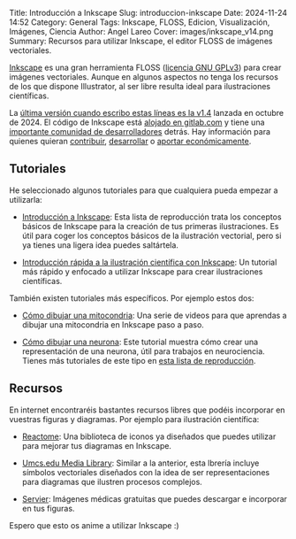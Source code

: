 Title: Introducción a Inkscape
Slug: introduccion-inkscape
Date: 2024-11-24 14:52
Category: General
Tags: Inkscape, FLOSS, Edicion, Visualización, Imágenes, Ciencia
Author: Angel Lareo
Cover: images/inkscape_v14.png
Summary: Recursos para utilizar Inkscape, el editor FLOSS de imágenes vectoriales.

[Inkscape](https://inkscape.org/) es una gran herramienta FLOSS ([licencia GNU GPLv3](https://gitlab.com/inkscape/inbox/-/blob/master/LICENSE)) para crear imágenes vectoriales. Aunque en algunos aspectos no tenga los recursos de los que dispone Illustrator, al ser libre resulta ideal para ilustraciones científicas.

La [última versión cuando escribo estas líneas es la v1.4](https://www.youtube.com/watch?v=ROX0potqWTo) lanzada en octubre de 2024. El código de Inkscape está [alojado en gitlab.com](https://gitlab.com/inkscape) y tiene una [importante comunidad de desarrolladores](https://gitlab.com/groups/inkscape/-/group_members) detrás. Hay información para quienes quieran [contribuir](https://inkscape.org/es/contribuir/), [desarrollar](https://inkscape.org/es/desarrollo/) o [aportar económicamente](https://inkscape.org/es/ayudanos/donar/).

## Tutoriales

He seleccionado algunos tutoriales para que cualquiera pueda empezar a utilizarla:

- [Introducción a Inkscape](https://www.youtube.com/watch?v=HnZbwkUlj3E&list=PLxtauMB7RON-stAIiuQ_mRVNJw74gcaJj): Esta lista de reproducción trata los conceptos básicos de Inkscape para la creación de tus primeras ilustraciones. Es útil para coger los conceptos básicos de la ilustración vectorial, pero si ya tienes una ligera idea puedes saltártela.

- [Introducción rápida a la ilustración científica con Inkscape](https://www.youtube.com/watch?v=RldAR3Nnb9g): Un tutorial más rápido y enfocado a utilizar Inkscape para crear ilustraciones científicas.

También existen tutoriales más específicos. Por ejemplo estos dos:

- [Cómo dibujar una mitocondria](https://www.youtube.com/watch?v=0Ne5SFi5CnA&pp=ygUQaW5rc2NhcGUgc2NpZW5jZQ%3D%3D): Una serie de videos para que aprendas a dibujar una mitocondria en Inkscape paso a paso.

- [Cómo dibujar una neurona](https://www.youtube.com/watch?v=JJD3qVqEWGg&pp=ygUQaW5rc2NhcGUgc2NpZW5jZQ%3D%3D): Este tutorial muestra cómo crear una representación de una neurona, útil para trabajos en neurociencia.
Tienes más tutoriales de este tipo en [esta lista de reproducción](https://www.youtube.com/playlist?list=PLLwKCHa0QD1piouX5680HCJZGcKwSA7ON).

## Recursos

En internet encontraréis bastantes recursos libres que podéis incorporar en vuestras figuras y diagramas. Por ejemplo para ilustración científica:

- [Reactome](https://reactome.org/icon-lib): Una biblioteca de iconos ya diseñados que puedes utilizar para mejorar tus diagramas en Inkscape.

- [Umcs.edu Media Library](https://ian.umces.edu/media-library/symbols/): Similar a la anterior, esta lbrería incluye símbolos vectoriales diseñados con la idea de ser representaciones para diagramas que ilustren procesos complejos.

- [Servier](https://smart.servier.com/): Imágenes médicas gratuitas que puedes descargar e incorporar en tus figuras.

Espero que esto os anime a utilizar Inkscape :)